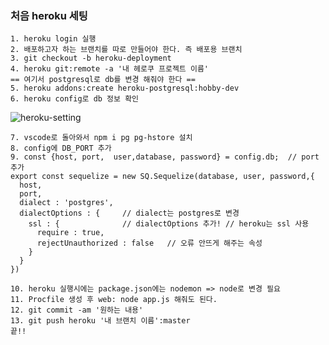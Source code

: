 ### 처음 heroku 세팅 
```shell
1. heroku login 실행 
2. 배포하고자 하는 브랜치를 따로 만들어야 한다. 즉 배포용 브랜치 
3. git checkout -b heroku-deployment
4. heroku git:remote -a '내 헤로쿠 프로젝트 이름'
== 여기서 postgresql로 db를 변경 해줘야 한다 == 
5. heroku addons:create heroku-postgresql:hobby-dev
6. heroku config로 db 정보 확인
```
![heroku-setting](https://user-images.githubusercontent.com/82302520/131981198-d2859d6f-a09e-4aa1-a815-38ffabc8bc93.PNG)

```
7. vscode로 돌아와서 npm i pg pg-hstore 설치 
8. config에 DB_PORT 추가 
9. const {host, port,  user,database, password} = config.db;  // port 추가 
export const sequelize = new SQ.Sequelize(database, user, password,{
  host,
  port, 
  dialect : 'postgres',
  dialectOptions : {     // dialect는 postgres로 변경 
    ssl : {              // dialectOptions 추가! // heroku는 ssl 사용 
      require : true,           
      rejectUnauthorized : false   // 오류 안뜨게 해주는 속성 
    }
  }
})

10. heroku 실행시에는 package.json에는 nodemon => node로 변경 필요 
11. Procfile 생성 후 web: node app.js 해줘도 된다.
12. git commit -am '원하는 내용'
13. git push heroku '내 브랜치 이름':master 
끝!! 
```
